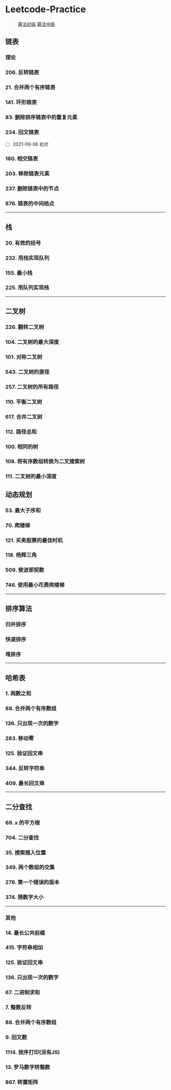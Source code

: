 # Leetcode-Practice
 
 > [算法初级](https://osjobs.net/course/algorithms/%E5%88%9D%E7%BA%A7.html)
 > [算法中级](https://osjobs.net/course/)
 
 
## 链表
###  理论

 
### 206. 反转链表

### 21. 合并两个有序链表

### 141. 环形链表

### 83. 删除排序链表中的重复元素

### 234. 回文链表
- [ ] 2021-06-06 初次

### 160. 相交链表

### 203. 移除链表元素

### 237. 删除链表中的节点

### 876. 链表的中间结点
 
 -----
## 栈
###  20. 有效的括号
### 232. 用栈实现队列
### 155. 最小栈
### 225. 用队列实现栈
 
 
-----
## 二叉树
###  226. 翻转二叉树
### 104. 二叉树的最大深度
### 101. 对称二叉树
### 543. 二叉树的直径
### 257. 二叉树的所有路径
### 110. 平衡二叉树
### 617. 合并二叉树
### 112. 路径总和
### 100. 相同的树
### 108. 将有序数组转换为二叉搜索树
### 111. 二叉树的最小深度
 
## 动态规划
###  53. 最大子序和
### 70. 爬楼梯
### 121. 买卖股票的最佳时机
### 118. 杨辉三角
### 509. 斐波那契数
### 746. 使用最小花费爬楼梯
 -----
## 排序算法

### 归并排序

### 快速排序

### 堆排序

----
## 哈希表
### 1. 两数之和
### 88. 合并两个有序数组
### 136. 只出现一次的数字
### 283. 移动零
### 125. 验证回文串
### 344. 反转字符串
### 409. 最长回文串
 

-----
## 二分查找 
 
###  69. x 的平方根
### 704. 二分查找
### 35. 搜索插入位置
### 349. 两个数组的交集
### 278. 第一个错误的版本
### 374. 猜数字大小



------
### 其他

### 14. 最长公共前缀
### 415. 字符串相加
### 125. 验证回文串
### 136. 只出现一次的数字
### 67. 二进制求和
### 7. 整数反转
### 88. 合并两个有序数组
### 9. 回文数
### 1114. 按序打印(没有JS)
### 13. 罗马数字转整数
### 867. 转置矩阵


